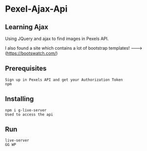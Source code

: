 # Pexel-Ajax-Api

## Learning Ajax

Using JQuery and ajax to find images in Pexels API.

I also found a site which contains a lot of bootstrap templates! ---> (https://bootswatch.com/)

## Prerequisites

```
Sign up in Pexels API and get your Authorization Token
npm
```
## Installing
```
npm i g-live-server
Used to access the api
```
## Run
```
live-server
GG WP
```
